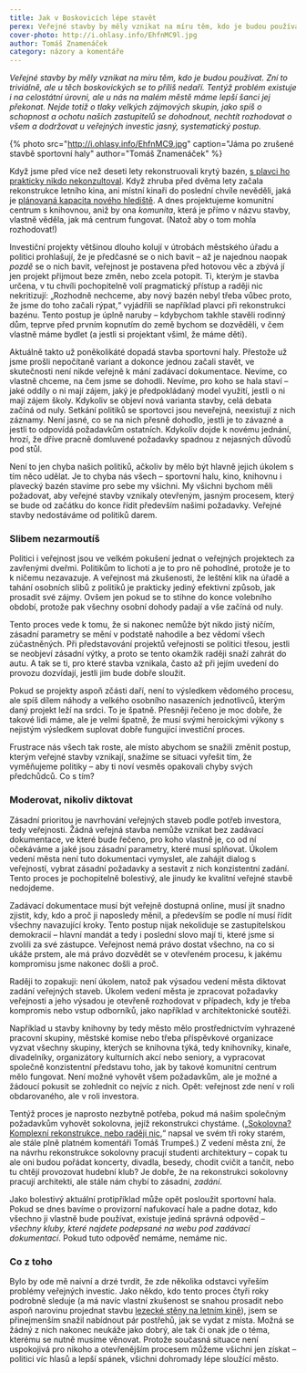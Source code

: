 ```yaml
---
title: Jak v Boskovicích lépe stavět
perex: Veřejné stavby by měly vznikat na míru těm, kdo je budou používat. Zní to triviálně, ale u těch boskovických se to příliš nedaří. Tentýž problém existuje i na celostátní úrovni, ale u nás na malém městě máme lepší šanci jej překonat. Jak?
cover-photo: http://i.ohlasy.info/EhfnMC9l.jpg
author: Tomáš Znamenáček
category: názory a komentáře
---
```


*Veřejné stavby by měly vznikat na míru těm, kdo je budou používat. Zní to triviálně, ale u těch boskovických se to příliš nedaří. Tentýž problém existuje i na celostátní úrovni, ale u nás na malém městě máme lepší šanci jej překonat. Nejde totiž o tlaky velkých zájmových skupin, jako spíš o schopnost a ochotu našich zastupitelů se dohodnout, nechtít rozhodovat o všem a dodržovat u veřejných investic jasný, systematický postup.*

{% photo src="http://i.ohlasy.info/EhfnMC9.jpg" caption="Jáma po zrušené stavbě sportovní haly" author="Tomáš Znamenáček" %}

Když jsme před více než deseti lety rekonstruovali krytý bazén, [s plavci ho prakticky nikdo nekonzultoval](http://stare.boskovicko.cz/cislo.phtml?iss_id=68#art_2216). Když zhruba před dvěma lety začala rekonstrukce letního kina, ani místní kinaři do poslední chvíle nevěděli, jaká je [plánovaná kapacita nového hlediště](http://www.ohlasy.info/clanky/2016/09/letni-kino-kapacita.html). A dnes projektujeme komunitní centrum s knihovnou, aniž by ona *komunita*, která je přímo v názvu stavby, vlastně věděla, jak má centrum fungovat. (Natož aby o tom mohla rozhodovat!)

Investiční projekty většinou dlouho kolují v útrobách městského úřadu a politici prohlašují, že je předčasné se o nich bavit – až je najednou naopak *pozdě* se o nich bavit, veřejnost je postavena před hotovou věc a zbývá jí jen projekt přijmout beze změn, nebo zcela potopit. Ti, kterým je stavba určena, v tu chvíli pochopitelně volí pragmatický přístup a raději nic nekritizují: „Rozhodně nechceme, aby nový bazén nebyl třeba vůbec proto, že jsme do toho začali rýpat,“ vyjádřili se například plavci při rekonstrukci bazénu. Tento postup je úplně naruby – kdybychom takhle stavěli rodinný dům, teprve před prvním kopnutím do země bychom se dozvěděli, v čem vlastně máme bydlet (a jestli si projektant všiml, že máme děti).

Aktuálně takto už poněkolikáté dopadá stavba sportovní haly. Přestože už jsme prošli nepočítaně variant a dokonce jednou začali stavět, ve skutečnosti není nikde veřejně k mání zadávací dokumentace. Nevíme, co vlastně chceme, na čem jsme se dohodli. Nevíme, pro koho se hala staví – jaké oddíly o ni mají zájem, jaký je předpokládaný model využití, jestli o ni mají zájem školy. Kdykoliv se objeví nová varianta stavby, celá debata začíná od nuly. Setkání politiků se sportovci jsou neveřejná, neexistují z nich záznamy. Není jasné, co se na nich přesně dohodlo, jestli je to závazné a jestli to odpovídá požadavkům ostatních. Kdykoliv dojde k novému jednání, hrozí, že dříve pracně domluvené požadavky spadnou z nejasných důvodů pod stůl.

Není to jen chyba našich politiků, ačkoliv by mělo být hlavně jejich úkolem s tím něco udělat. Je to chyba nás všech – sportovní halu, kino, knihovnu i plavecký bazén stavíme pro sebe my všichni. My všichni bychom měli požadovat, aby veřejné stavby vznikaly otevřeným, jasným procesem, který se bude od začátku do konce řídit především našimi požadavky. Veřejné stavby nedostáváme od politiků darem.

### Slibem nezarmoutíš

Politici i veřejnost jsou ve velkém pokušení jednat o veřejných projektech za zavřenými dveřmi. Politikům to lichotí a je to pro ně pohodlné, protože je to k ničemu nezavazuje. A veřejnost má zkušenosti, že leštění klik na úřadě a tahání osobních slibů z politiků je prakticky jediný efektivní způsob, jak prosadit své zájmy. Ovšem jen pokud se to stihne do konce volebního období, protože pak všechny osobní dohody padají a vše začíná od nuly.

Tento proces vede k tomu, že si nakonec nemůže být nikdo jistý ničím, zásadní parametry se mění v podstatě nahodile a bez vědomí všech zúčastněných. Při představování projektů veřejnosti se politici třesou, jestli se neobjeví zásadní výtky, a proto se tento okamžik raději snaží zahrát do autu. A tak se ti, pro které stavba vznikala, často až při jejím uvedení do provozu dozvídají, jestli jim bude dobře sloužit.

Pokud se projekty aspoň zčásti daří, není to výsledkem vědomého procesu, ale spíš dílem náhody a velkého osobního nasazeních jednotlivců, kterým daný projekt leží na srdci. To je špatně. Přesněji řečeno je moc dobře, že takové lidi máme, ale je velmi špatně, že musí svými heroickými výkony s nejistým výsledkem suplovat dobře fungující investiční proces.

Frustrace nás všech tak roste, ale místo abychom se snažili změnit postup, kterým veřejné stavby vznikají, snažíme se situaci vyřešit tím, že vyměňujeme politiky – aby ti noví vesměs opakovali chyby svých předchůdců. Co s tím?

### Moderovat, nikoliv diktovat

Zásadní prioritou je navrhování veřejných staveb podle potřeb investora, tedy veřejnosti. Žádná veřejná stavba nemůže vznikat bez zadávací dokumentace, ve které bude řečeno, pro koho vlastně je, co od ní očekáváme a jaké jsou zásadní parametry, které musí splňovat. Úkolem vedení města není tuto dokumentaci vymyslet, ale zahájit dialog s veřejností, vybrat zásadní požadavky a sestavit z nich konzistentní zadání. Tento proces je pochopitelně bolestivý, ale jinudy ke kvalitní veřejné stavbě nedojdeme.

Zadávací dokumentace musí být veřejně dostupná online, musí jít snadno zjistit, kdy, kdo a proč ji naposledy měnil, a především se podle ní musí řídit všechny navazující kroky. Tento postup nijak nekoliduje se zastupitelskou demokracií – hlavní mandát a tedy i poslední slovo mají ti, které jsme si zvolili za své zástupce. Veřejnost nemá právo dostat všechno, na co si ukáže prstem, ale má právo dozvědět se v otevřeném procesu, k jakému kompromisu jsme nakonec došli a proč.

Raději to zopakuji: není úkolem, natož pak výsadou vedení města diktovat zadání veřejných staveb. Úkolem vedení města je zpracovat požadavky veřejnosti a jeho výsadou je otevřeně rozhodovat v případech, kdy je třeba kompromis nebo vstup odborníků, jako například v architektonické soutěži.

Například u stavby knihovny by tedy město mělo prostřednictvím vyhrazené pracovní skupiny, městské komise nebo třeba příspěvkové organizace vyzvat všechny skupiny, kterých se knihovna týká, tedy knihovníky, kinaře, divadelníky, organizátory kulturních akcí nebo seniory, a vypracovat společně konzistentní představu toho, jak by takové komunitní centrum mělo fungovat. Není možné vyhovět všem požadavkům, ale je možné a žádoucí pokusit se zohlednit co nejvíc z nich. Opět: veřejnost zde není v roli obdarovaného, ale v roli investora.

Tentýž proces je naprosto nezbytně potřeba, pokud má našim společným požadavkům vyhovět sokolovna, jejíž rekonstrukci chystáme. („[Sokolovna? Komplexní rekonstrukce, nebo raději nic](http://www.ohlasy.info/clanky/2015/03/oprava-sokolovny.html),“ napsal ve svém tři roky starém, ale stále plně platném komentáři Tomáš Trumpeš.) Z vedení města zní, že na návrhu rekonstrukce sokolovny pracují studenti architektury – copak tu ale oni budou pořádat koncerty, divadla, besedy, chodit cvičit a tančit, nebo tu chtějí provozovat hudební klub? Je dobře, že na rekonstrukci sokolovny pracují architekti, ale stále nám chybí to zásadní, *zadání*.

Jako bolestivý aktuální protipříklad může opět posloužit sportovní hala. Pokud se dnes bavíme o provizorní nafukovací hale a padne dotaz, kdo všechno ji vlastně bude používat, existuje jediná správná odpověd – *všechny kluby, které najdete podepsané na webu pod zadávací dokumentací*. Pokud tuto odpověď nemáme, nemáme nic.

### Co z toho

Bylo by ode mě naivní a drzé tvrdit, že zde několika odstavci vyřeším problémy veřejných investic. Jako někdo, kdo tento proces čtyři roky podrobně sleduje (a má navíc vlastní zkušenost se snahou prosadit nebo aspoň narovinu projednat stavbu [lezecké stěny na letním kině](https://vimeo.com/130414238)), jsem se přinejmenším snažil nabídnout pár postřehů, jak se vydat z místa. Možná se žádný z nich nakonec neukáže jako dobrý, ale tak či onak jde o téma, kterému se nutně musíme věnovat. Protože současná situace není uspokojivá pro nikoho a otevřenějším procesem můžeme všichni jen získat – politici víc hlasů a lepší spánek, všichni dohromady lépe sloužící město.